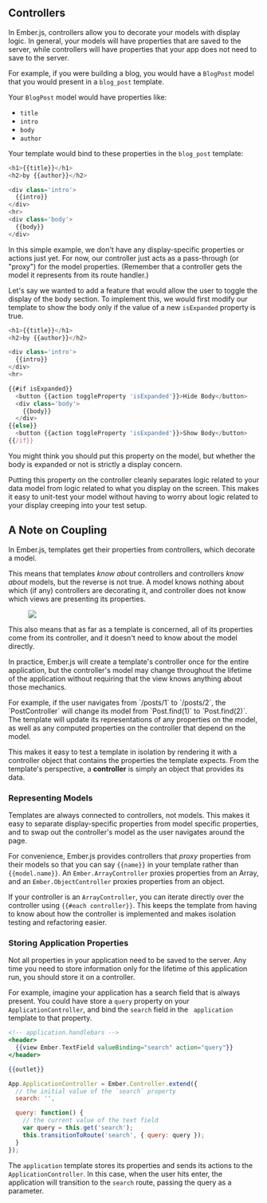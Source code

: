 ## Controllers

In Ember.js, controllers allow you to decorate your models with 
display logic. In general, your models will have properties that
are saved to the server, while controllers will have properties
that your app does not need to save to the server.

For example, if you were building a blog, you would have a
`BlogPost` model that you would present in a `blog_post` template.

Your `BlogPost` model would have properties like:

* `title`
* `intro`
* `body`
* `author`

Your template would bind to these properties in the `blog_post` 
template:

```javascript
<h1>{{title}}</h1>
<h2>by {{author}}</h2>

<div class='intro'>
  {{intro}}
</div>
<hr>
<div class='body'>
  {{body}}
</div>
```

In this simple example, we don't have any display-specific properties
or actions just yet. For now, our controller just acts as a
pass-through (or "proxy") for the model properties. (Remember that
a controller gets the model it represents from its route handler.)

Let's say we wanted to add a feature that would allow the user to 
toggle the display of the body section. To implement this, we would
first modify our template to show the body only if the value of a 
new `isExpanded` property is true.

```javascript
<h1>{{title}}</h1>
<h2>by {{author}}</h2>

<div class='intro'>
  {{intro}}
</div>
<hr>

{{#if isExpanded}}
  <button {{action toggleProperty 'isExpanded'}}>Hide Body</button>
  <div class='body'>
    {{body}}
  </div>
{{else}}
  <button {{action toggleProperty 'isExpanded'}}>Show Body</button>
{{/if}}
```

You might think you should put this property on the model, but 
whether the  body is expanded or not is strictly a display concern.

Putting this property on the controller cleanly separates logic
related to your data model from logic related to what you display
on the screen. This makes it easy to unit-test your model without
having to worry about logic related to your display creeping into
your test setup.

## A Note on Coupling

In Ember.js, templates get their properties from controllers, which
decorate a model.

This means that templates _know about_ controllers and controllers
_know about_ models, but the reverse is not true. A model knows
nothing about which (if any) controllers are decorating it, and
controller does not know which views are presenting its properties.

<figure>
<img src="/images/controller-guide/objects.png">
</figure>

This also means that as far as a template is concerned, all of its
properties come from its controller, and it doesn't need to know
about the model directly.

In practice, Ember.js will create a template's controller once for
the entire application, but the controller's model may change
throughout the lifetime of the application without requiring that
the view knows anything about those mechanics.

<aside>
For example, if the user navigates from `/posts/1` to `/posts/2`,
the `PostController` will change its model from `Post.find(1)` to
`Post.find(2)`. The template will update its representations of any
properties on the model, as well as any computed properties on the
controller that depend on the model.
</aside>

This makes it easy to test a template in isolation by rendering it 
with a controller object that contains the properties the template
expects. From the template's perspective, a **controller** is simply
an object that provides its data.

### Representing Models

Templates are always connected to controllers, not models. This 
makes it easy to separate display-specific properties from model 
specific properties, and to swap out the controller's model as the
user navigates around the page.

For convenience, Ember.js provides controllers that _proxy_ 
properties from their models so that you can say `{{name}}` in your
template rather than `{{model.name}}`. An `Ember.ArrayController` 
proxies properties from an Array, and an `Ember.ObjectController` 
proxies properties from an object.

If your controller is an `ArrayController`, you can iterate directly
over the controller using `{{#each controller}}`. This keeps the
template from having to know about how the controller is implemented
and makes isolation testing and refactoring easier.

### Storing Application Properties

Not all properties in your application need to be saved to the 
server. Any time you need to store information only for the lifetime
of this application run, you should store it on a controller.

For example, imagine your application has a search field that is 
always present. You could have store a `query` property on your
`ApplicationController`, and bind the `search` field in the `
application` template to that  property.

```handlebars
<!-- application.handlebars -->
<header>
  {{view Ember.TextField valueBinding="search" action="query"}}
</header>

{{outlet}}
```

```javascript
App.ApplicationController = Ember.Controller.extend({
  // the initial value of the `search` property
  search: '',

  query: function() {
    // the current value of the text field
    var query = this.get('search');
    this.transitionToRoute('search', { query: query });
  }
});
```

The `application` template stores its properties and sends its 
actions to the `ApplicationController`. In this case, when the user
hits enter, the application will transition to the `search` route,
passing the query as a parameter.
